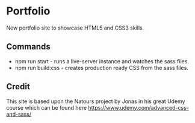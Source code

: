 # Portfolio
New portfolio site to showcase HTML5 and CSS3 skills.

## Commands
- npm run start - runs a live-server instance and watches the sass files.
- npm run build:css - creates production ready CSS from the sass files.

## Credit
This site is based upon the Natours project by Jonas in his great Udemy course which can be found here https://www.udemy.com/advanced-css-and-sass/